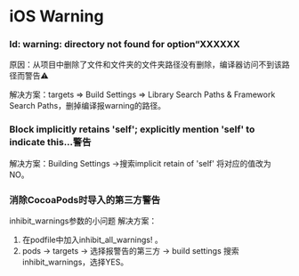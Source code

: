 # iOS Warning

### ld: warning: directory not found for option“XXXXXX
原因：从项目中删除了文件和文件夹的文件夹路径没有删除，编译器访问不到该路径而警告⚠️

解决方案：targets => Build Settings =>  Library Search Paths & Framework Search Paths，删掉编译报warning的路径。

### Block implicitly retains 'self'; explicitly mention 'self' to indicate this...警告
解决方案：Building Settings ->搜索implicit retain of 'self'
将对应的值改为NO。

### 消除CocoaPods时导入的第三方警告
inhibit_warnings参数的小问题
解决方案： 
1. 在podfile中加入inhibit_all_warnings! 。
2. pods -> targets -> 选择报警告的第三方 -> build settings 搜索inhibit_warnings，选择YES。
